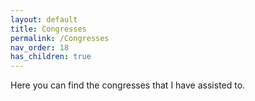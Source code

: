 ```yaml
---
layout: default
title: Congresses
permalink: /Congresses
nav_order: 18
has_children: true
---
```


Here you can find the congresses that I have assisted to.
